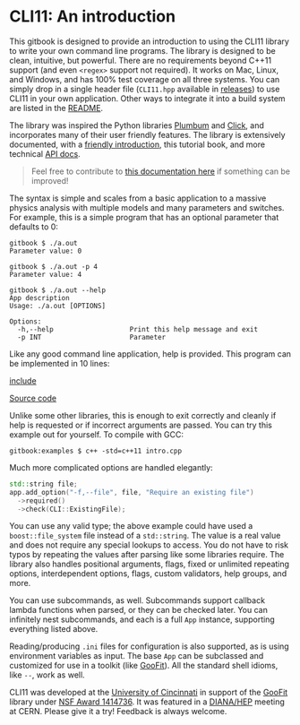 # CLI11: An introduction

This gitbook is designed to provide an introduction to using the CLI11 library to write your own command line programs. The library is designed to be clean, intuitive, but powerful. There are no requirements beyond C++11 support (and even `<regex>` support not required). It works on Mac, Linux, and Windows, and has 100% test coverage on all three systems. You can simply drop in a single header file (`CLI11.hpp` available in [releases]) to use CLI11 in your own application. Other ways to integrate it into a build system are listed in the [README].

The library was inspired the Python libraries [Plumbum] and [Click], and incorporates many of their user friendly features. The library is extensively documented, with a [friendly introduction][README], this tutorial book, and more technical [API docs].

> Feel free to contribute to [this documentation here][CLI11Tutorial] if something can be improved!

The syntax is simple and scales from a basic application to a massive physics analysis with multiple models and many parameters and switches. For example, this is a simple program that has an optional parameter that defaults to 0:

```term
gitbook $ ./a.out
Parameter value: 0

gitbook $ ./a.out -p 4
Parameter value: 4

gitbook $ ./a.out --help
App description
Usage: ./a.out [OPTIONS]

Options:
  -h,--help                   Print this help message and exit
  -p INT                      Parameter
```

Like any good command line application, help is provided. This program can be implemented in 10 lines:

[include](code/intro.cpp)

[Source code](https://github.com/CLIUtils/CLI11/blob/master/book/code/intro.cpp)

Unlike some other libraries, this is enough to exit correctly and cleanly if help is requested or if incorrect arguments are passed. You can try this example out for yourself. To compile with GCC:

```term
gitbook:examples $ c++ -std=c++11 intro.cpp
```

Much more complicated options are handled elegantly:

```cpp
std::string file;
app.add_option("-f,--file", file, "Require an existing file")
  ->required()
  ->check(CLI::ExistingFile);
```

You can use any valid type; the above example could have used a `boost::file_system` file instead of a `std::string`. The value is a real value and does not require any special lookups to access. You do not have to risk typos by repeating the values after parsing like some libraries require. The library also handles positional arguments, flags, fixed or unlimited repeating options, interdependent options, flags, custom validators, help groups, and more.

You can use subcommands, as well. Subcommands support callback lambda functions when parsed, or they can be checked later. You can infinitely nest subcommands, and each is a full `App` instance, supporting everything listed above.

Reading/producing `.ini` files for configuration is also supported, as is using environment variables as input. The base `App` can be subclassed and customized for use in a toolkit (like [GooFit]). All the standard shell idioms, like `--`, work as well.

CLI11 was developed at the [University of Cincinnati] in support of the [GooFit] library under [NSF Award 1414736][NSF 1414736]. It was featured in a [DIANA/HEP] meeting at CERN. Please give it a try! Feedback is always welcome.

[GooFit]: https://github.com/GooFit/GooFit
[DIANA/HEP]: http://diana-hep.org
[CLI11]: https://github.com/CLIUtils/CLI11
[CLI11Tutorial]: https://cliutils.github.io/CLI11/book
[releases]: https://github.com/CLIUtils/CLI11/releases
[API docs]: https://cliutils.github.io/CLI11
[README]: https://github.com/CLIUtils/CLI11/blob/master/README.md
[NSF 1414736]: https://nsf.gov/awardsearch/showAward?AWD_ID=1414736
[University of Cincinnati]: http://www.uc.edu
[Plumbum]: http://plumbum.readthedocs.io/en/latest/
[Click]: https://click.palletsprojects.com/
